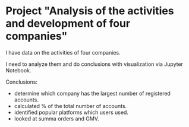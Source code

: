 # Project "Analysis of the activities and development of four companies"

I have data on the activities of four companies.

I need to analyze them and do conclusions with visualization via Jupyter Notebook.

Conclusions:
- determine which company has the largest number of registered accounts.
- calculated % of the total number of accounts.
- identified popular platforms which users used.
- looked at summa orders and GMV.

